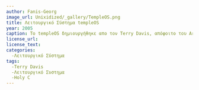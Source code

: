 ```yaml
---
author: Fanis-Georg
image_url: Unixidized/_gallery/TempleOS.png
title: Λειτουργικό Σύστημα templeOS
year: 2005
caption: Το templeOS δημιουργήθηκε απο τον Terry Davis, απόφοιτο του Arizona State University. Ο Terry έφτιαξε δικό του compiler και γλώσσα προγραμματισμού μέσω Assembly και την ονόμασε Holy C. Ήταν σχιζοφρενής και πίστευε πως το λειτουργικό του σσύστημα επιτρέπει στον χρήστη να κάνει ερωτησεις στον Θεό και να λαμβανει απαντήσεις. Δεν υποστηρίζει σχεδόν καμία από τις τεχνολογίες που χρησιμοποιούμε σήμερα. Μετά τον θάνατό του το 2018 το λειτουργικό αυτο υπάρχει σε ένα [σάιτ](https://templeos.org/) και μπορεί να το δοκιμάσει ο καθένας αρκεί να είναι σε VM.
license_url:  
license_text: 
categories:
  -Λειτουργικό Σύστημα
tags:
  -Terry Davis
  -Λειτουργικό Συστημα
  -Holy C
---
```


